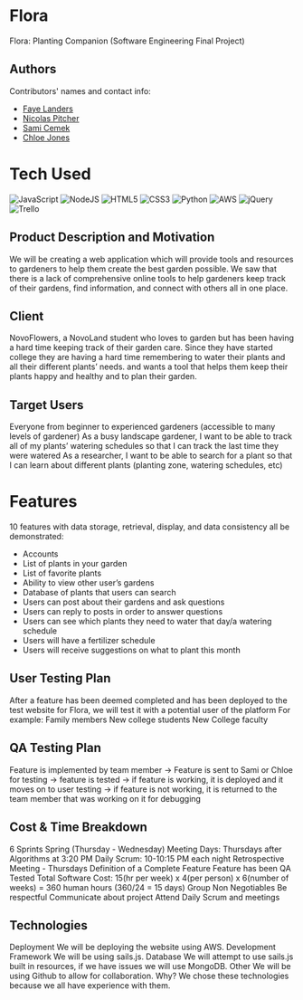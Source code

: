 # Flora
Flora: Planting Companion (Software Engineering Final Project)

## Authors

Contributors' names and contact info:

* [Faye Landers](https://github.com/fairyfade)
* [Nicolas Pitcher](https://github.com/Npitcher12)
* [Sami Cemek](https://github.com/ascemek) 
* [Chloe Jones](https://github.com/chloemjones)

# Tech Used
 ![JavaScript](https://img.shields.io/badge/javascript-%23323330.svg?style=for-the-badge&logo=javascript&logoColor=%23F7DF1E)
 ![NodeJS](https://img.shields.io/badge/node.js-6DA55F?style=for-the-badge&logo=node.js&logoColor=white) 
 ![HTML5](https://img.shields.io/badge/html5-%23E34F26.svg?style=for-the-badge&logo=html5&logoColor=white)
 ![CSS3](https://img.shields.io/badge/css3-%231572B6.svg?style=for-the-badge&logo=css3&logoColor=white) 
 ![Python](https://img.shields.io/badge/python-3670A0?style=for-the-badge&logo=python&logoColor=ffdd54) 
 ![AWS](https://img.shields.io/badge/AWS-%23FF9900.svg?style=for-the-badge&logo=amazon-aws&logoColor=white) 
 ![jQuery](https://img.shields.io/badge/jquery-%230769AD.svg?style=for-the-badge&logo=jquery&logoColor=white) 
 ![Trello](https://img.shields.io/badge/Trello-%23026AA7.svg?style=for-the-badge&logo=Trello&logoColor=white)

## Product Description and Motivation

We will be creating a web application which will provide tools and resources to gardeners to help them create the best garden possible.
We saw that there is a lack of comprehensive online tools to help gardeners keep track of their gardens, find information, and connect with others all in one place.
 
## Client

NovoFlowers, a NovoLand student who loves to garden but has been having a hard time keeping track of their garden care. Since they have started college they are having a hard time remembering to water their plants and all their different plants’ needs.  and wants a tool that helps them keep their plants happy and healthy and to plan their garden. 

## Target Users
Everyone from beginner to experienced gardeners (accessible to many levels of gardener)
As a busy landscape gardener, I want to be able to track all of my plants’ watering schedules so that I can track the last time they were watered
As a researcher, I want to be able to search for a plant so that I can learn about different plants (planting zone, watering schedules, etc)

# Features
10 features with data storage, retrieval, display, and data consistency all be demonstrated:
- Accounts
- List of plants in your garden 
- List of favorite plants
- Ability to view other user’s gardens
- Database of plants that users can search 
- Users can post about their gardens and ask questions
- Users can reply to posts in order to answer questions
- Users can see which plants they need to water that day/a watering schedule
- Users will have a fertilizer schedule 
- Users will receive suggestions on what to plant this month

## User Testing Plan
After a feature has been deemed completed and has been deployed to the test website for Flora, we will test it with a potential user of the platform 
For example:
Family members
New college students
New College faculty

## QA Testing Plan
Feature is implemented by team member → Feature is sent to Sami or Chloe for testing → feature is tested → if feature is working, it is deployed and it moves on to user testing → if feature is not working, it is returned to the team member that was working on it for debugging

## Cost & Time Breakdown

6 Sprints
Spring (Thursday - Wednesday)
Meeting Days: Thursdays after Algorithms at 3:20 PM 
Daily Scrum: 10-10:15 PM each night 
Retrospective Meeting - Thursdays
Definition of a Complete Feature
Feature has been QA Tested 
Total Software Cost:  15(hr per week) x 4(per person) x 6(number of weeks) = 360 human hours (360/24 = 15 days)
Group Non Negotiables 
Be respectful
Communicate about project
Attend Daily Scrum and meetings


## Technologies

Deployment
We will be deploying the website using AWS.
Development Framework
	We will be using sails.js.
Database 
	We will attempt to use sails.js built in resources, if we have issues we will use MongoDB.
Other
	We will be using Github to allow for collaboration.
Why?
	We chose these technologies because we all have experience with them.
